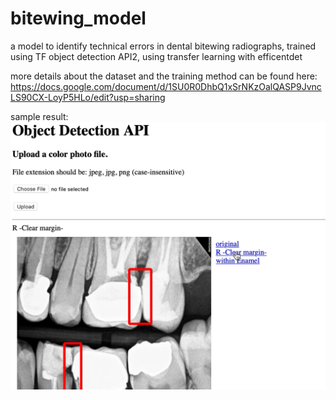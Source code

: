 # bitewing_model

a model to identify technical errors in dental bitewing radiographs, 
trained using TF object detection API2, using transfer learning with efficentdet

more details about the dataset and the training method can be found here:
https://docs.google.com/document/d/1SU0R0DhbQ1xSrNKzOalQASP9JvncLS90CX-LoyP5HLo/edit?usp=sharing


sample result: 
![alt text](https://github.com/MaryamOmar/bitewing_model/blob/main/sample.png?raw=true)
